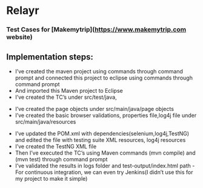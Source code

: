 # Relayr
### Test Cases for [Makemytrip](https://www.makemytrip.com website)

## Implementation steps:

* I’ve created the maven project using commands through command prompt and connected this project to eclipse using commands through command prompt
*	And imported this Maven project to Eclipse
* I’ve created the TC’s under src/test/java, 
 - I’ve created the page objects under src/main/java/page objects
 - I’ve created the basic browser validations, properties file,log4j file under src/main/java/resources
*	I’ve updated the POM.xml with dependencies(selenium,log4j,TestNG) and edited the file with testing suite XML resources, log4j resources
*	I’ve created the TestNG XML file
*	Then I’ve executed the TC’s using Maven commands (mvn compile) and (mvn test) through command prompt
*	I’ve validated the results in logs folder and test-output/index.html path
  -For continuous integration, we can even try Jenkins(I didn’t use this for my project to make it simple)
